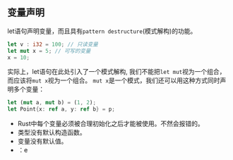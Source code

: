 ## 变量声明
let语句声明变量，而且具有`pattern destructure`(模式解构)的功能。
```rust
let v : i32 = 100; // 只读变量
let mut x = 5; // 可写的变量
x = 10;
```
实际上，let语句在此处引入了一个模式解构, 我们不能把`let mut`视为一个组合，而应该将`mut x`视为一个组合。
`mut x`是一个模式，我们还可以用这种方式同时声明多个变量：
```rust
let (mut a, mut b) = (1, 2);
let Point{x: ref a, y: ref b} = p;
```

- Rust中每个变量必须被合理初始化之后才能被使用。不然会报错的。
- 类型没有默认构造函数。
- 变量没有默认值。
- ：e

